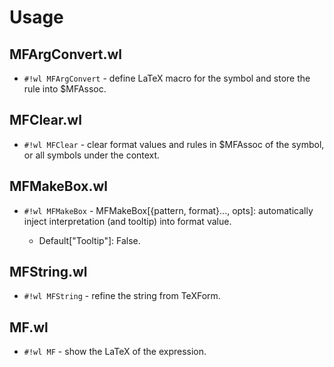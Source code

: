 # Usage

## MFArgConvert.wl

* `#!wl MFArgConvert` - define LaTeX macro for the symbol and store the rule into $MFAssoc.

## MFClear.wl

* `#!wl MFClear` - clear format values and rules in $MFAssoc of the symbol, or all symbols under the context.

## MFMakeBox.wl

* `#!wl MFMakeBox` - MFMakeBox[{pattern, format}..., opts]: automatically inject interpretation (and tooltip) into format value.

    * Default["Tooltip"]: False.

## MFString.wl

* `#!wl MFString` - refine the string from TeXForm.

## MF.wl

* `#!wl MF` - show the LaTeX of the expression.